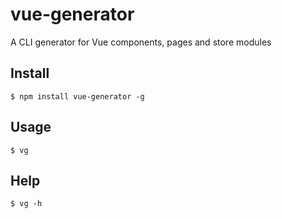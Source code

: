 # vue-generator
A CLI generator for Vue components, pages and store modules

## Install

```console
$ npm install vue-generator -g
```

## Usage

```
$ vg
```

## Help

```
$ vg -h
```
